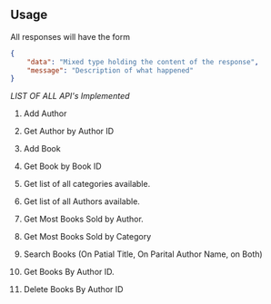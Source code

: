 
## Usage

All responses will have the form

```json
{
    "data": "Mixed type holding the content of the response",
    "message": "Description of what happened"
}
```

*LIST OF ALL API's Implemented*

1. Add Author 

2. Get Author by Author ID
   
3. Add Book

4. Get Book by Book ID

5. Get list of all categories available.
   
6. Get list of all Authors available.
   
7. Get Most Books Sold by Author.
   
8. Get Most Books Sold by Category
   
9.  Search Books (On Patial Title, On Parital Author Name, on Both)
   
10. Get Books By Author ID.
   
11. Delete Books By Author ID